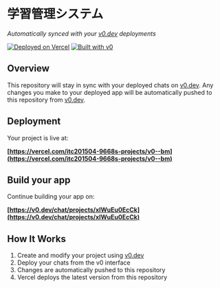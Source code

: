 # 学習管理システム

*Automatically synced with your [v0.dev](https://v0.dev) deployments*

[![Deployed on Vercel](https://img.shields.io/badge/Deployed%20on-Vercel-black?style=for-the-badge&logo=vercel)](https://vercel.com/itc201504-9668s-projects/v0--bm)
[![Built with v0](https://img.shields.io/badge/Built%20with-v0.dev-black?style=for-the-badge)](https://v0.dev/chat/projects/xIWuEu0EcCk)

## Overview

This repository will stay in sync with your deployed chats on [v0.dev](https://v0.dev).
Any changes you make to your deployed app will be automatically pushed to this repository from [v0.dev](https://v0.dev).

## Deployment

Your project is live at:

**[https://vercel.com/itc201504-9668s-projects/v0--bm](https://vercel.com/itc201504-9668s-projects/v0--bm)**

## Build your app

Continue building your app on:

**[https://v0.dev/chat/projects/xIWuEu0EcCk](https://v0.dev/chat/projects/xIWuEu0EcCk)**

## How It Works

1. Create and modify your project using [v0.dev](https://v0.dev)
2. Deploy your chats from the v0 interface
3. Changes are automatically pushed to this repository
4. Vercel deploys the latest version from this repository